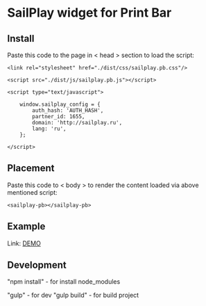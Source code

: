 # SailPlay widget for Print Bar

## Install
Paste this code to the page in < head > section to load the script:

    <link rel="stylesheet" href="./dist/css/sailplay.pb.css"/>

    <script src="./dist/js/sailplay.pb.js"></script>

    <script type="text/javascript">

        window.sailplay_config = {
            auth_hash: 'AUTH_HASH',
            partner_id: 1655,
            domain: 'http://sailplay.ru',
            lang: 'ru',
        };

    </script>


## Placement
Paste this code to < body > to render the content loaded via above mentioned script:

    <sailplay-pb></sailplay-pb>

## Example

Link: [DEMO](http://78.46.209.148/test/pb/ "Demo")

## Development

"npm install" - for install node_modules

"gulp" - for dev
"gulp build" - for build project